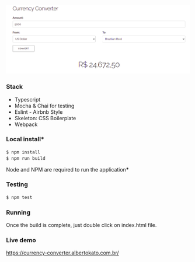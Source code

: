 ![Alt text](images/currency-converter.png?raw=true "Working Software")

### Stack

<ul>
  <li>Typescript</li>
  <li>Mocha & Chai for testing</li>
  <li>Eslint - Airbnb Style</li>
  <li>Skeleton: CSS Boilerplate</li>
  <li>Webpack</li>
</ul>

### Local install*
```bash
$ npm install
$ npm run build
```
Node and NPM are required to run the application<b>*</b>


### Testing
```bash
$ npm test
```


### Running
Once the build is complete, just double click on index.html file.


### Live demo
https://currency-converter.albertokato.com.br/


